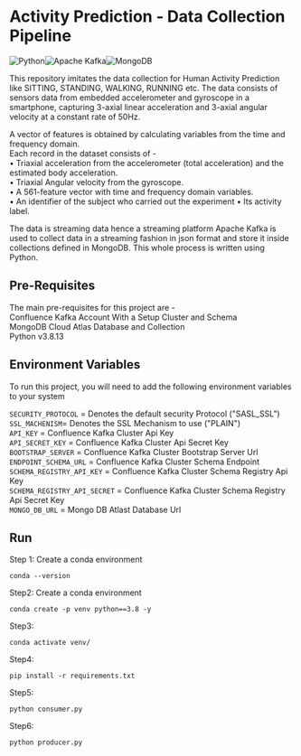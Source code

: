 
# Activity Prediction - Data Collection Pipeline

![Python](https://img.shields.io/badge/python-3670A0?style=for-the-badge&logo=python&logoColor=ffdd54)<space><space>![Apache Kafka](https://img.shields.io/badge/Apache%20Kafka-000?style=for-the-badge&logo=apachekafka)<space><space>![MongoDB](https://img.shields.io/badge/MongoDB-%234ea94b.svg?style=for-the-badge&logo=mongodb&logoColor=white)


This repository imitates the data collection for Human Activity 
Prediction like SITTING, STANDING, WALKING, RUNNING etc. The data 
consists of sensors data from embedded accelerometer and gyroscope
in a smartphone, capturing 3-axial linear acceleration and 3-axial 
angular velocity at a constant rate of 50Hz.<br>

A vector of features  is obtained by calculating variables from 
the time and frequency domain. <br>
Each record in the dataset consists of - <br>
• Triaxial acceleration from the accelerometer 
  (total acceleration) and the estimated body acceleration.<br>
• Triaxial Angular velocity from the gyroscope.<br>
• A 561-feature vector with time and frequency domain variables.<br>
• An identifier of the subject who carried out the experiment
• Its activity label.<br>


The data is streaming data hence a streaming platform Apache Kafka 
is used to collect data in a streaming fashion in json format and 
store it inside collections defined in MongoDB. This whole process 
is written using Python.<br>


## Pre-Requisites
The main pre-requisites for this project are - <br>
Confluence Kafka Account With a Setup Cluster and Schema<br>
MongoDB Cloud Atlas Database and Collection<br>
Python v3.8.13 <br>


## Environment Variables

To run this project, you will need to add the 
following environment variables to your system <br>

`SECURITY_PROTOCOL` = Denotes the default security Protocol ("SASL_SSL") <br>
`SSL_MACHENISM`= Denotes the SSL Mechanism to use ("PLAIN") <br>
`API_KEY` = Confluence Kafka Cluster Api Key <br>
`API_SECRET_KEY` = Confluence Kafka Cluster Api Secret Key <br>
`BOOTSTRAP_SERVER` = Confluence Kafka Cluster Bootstrap Server Url <br>
`ENDPOINT_SCHEMA_URL`  = Confluence Kafka Cluster Schema Endpoint <br>
`SCHEMA_REGISTRY_API_KEY` = Confluence Kafka Cluster Schema Registry Api Key <br>
`SCHEMA_REGISTRY_API_SECRET` = Confluence Kafka Cluster Schema Registry Api Secret Key <br>
`MONGO_DB_URL` =  Mongo DB Atlast Database Url <br>


## Run 

Step 1: Create a conda environment
```
conda --version
```

Step2: Create  a conda environment
```
conda create -p venv python==3.8 -y
```

Step3:
```
conda activate venv/
```
Step4:
```
pip install -r requirements.txt
```
Step5:
```
python consumer.py
```
Step6:
```
python producer.py
```
